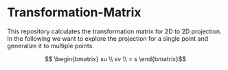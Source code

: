 # Transformation-Matrix
This repository calculates the transformation matrix for 2D to 2D projection. In the following we want to explore the projection for a single point and generalize it to multiple points.

```math
  \begin{bmatrix} 
    su \\ 
    sv \\ = 
    s
  \end{bmatrix}
```

